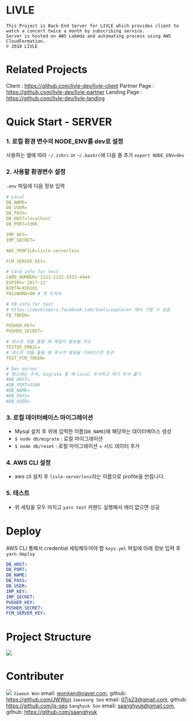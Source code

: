 # LIVLE
```
This Project is Back-End Server for LIVLE which provides client to watch a concert twice a month by subscribing service.
Server is hosted on AWS Labmda and automating process using AWS CloudFormation.
© 2018 LIVLE
```

# Related Projects
Client       : https://github.com/livle-dev/livle-client
Partner Page : https://github.com/livle-dev/livle-partner
Landing Page : https://github.com/livle-dev/livle-landing

# Quick Start - SERVER

### 1. 로컬 환경 변수의 NODE_ENV를 dev로 설정
사용하는 쉘에 따라 `~/.zshrc` or `~/.bashrc`에 다음 줄 추가
`export NODE_ENV=dev`

### 2. 사용할 환경변수 설정
`.env` 파일에 다음 정보 입력

```yaml
# Local
DB_NAME=
DB_USER=
DB_PASS=
DB_HOST=localhost
DB_PORT=3306

IMP_KEY=
IMP_SECRET=

AWS_PROFILE=livle-serverless

FCM_SERVER_KEY=

# Card info for test
CARD_NUMBER='1111-2222-3333-4444'
EXPIRY='2017-12'
BIRTH=920101
PASSWORD=00 # 첫 두자리

# FB info for test
# https://developers.facebook.com/tools/explorer 에서 구할 수 있음
FB_TOKEN=

PUSHER_KEY=
PUSHER_SECRET=

# 테스트 셋을 돌릴 때 메일이 발송될 주소
TESTER_EMAIL=
# 테스트 셋을 돌릴 때 푸시가 발송될 디바이스의 토큰
TEST_FCM_TOKEN=

# Dev server
# 평소에는 주석, migrate 할 때 Local 주석하고 여기 주석 풀기
#DB_HOST=
#DB_PORT=3306
#DB_NAME=
#DB_PASS=
#DB_USER=
```

### 3. 로컬 데이터베이스 마이그레이션
- Mysql 설치 후 위에 입력한 이름(`DB_NAME`)에 해당하는 데이터베이스 생성
- `$ node db/migrate` : 로컬 마이그레이션
- `$ node db/reset` : 로컬 마이그레이션 + 시드 데이터 추가

### 4. AWS CLI 설정
- aws cli 설치 후 `livle-serverless`라는 이름으로 profile을 만듭니다.

### 5. 테스트
- 위 세팅을 모두 마치고 `yarn test` 커맨드 실행해서 에러 없으면 성공

# Deploy
AWS CLI 통해서 credential 세팅해두어야 함
`keys.yml` 파일에 아래 정보 입력 후 `yarn deploy`

```yaml
DB_HOST:
DB_PORT:
DB_NAME:
DB_PASS:
DB_USER:
IMP_KEY:
IMP_SECRET:
PUSHER_KEY:
PUSHER_SECRET:
FCM_SERVER_KEY:
```

# Project Structure
![](http://drive.google.com/uc?export=view&id=1OSAwR9WeHGqZjJCp3ovsmXRk_JSsN4ua)

# Contributer
![](http://drive.google.com/uc?export=view&id=1PexrKHr5vVgiM-hXCP-tOf7HVaaF_AQx)
`Jiwoon Won` email: wonjiwn@naver.com, github: https://github.com/JWWon
`Jaeseong Seo` email: 07js23@gmail.com, github: https://github.com/js-seo
`Sanghyuk Son` email: saanghyuk@gmail.com, github: https://github.com/saanghyuk
